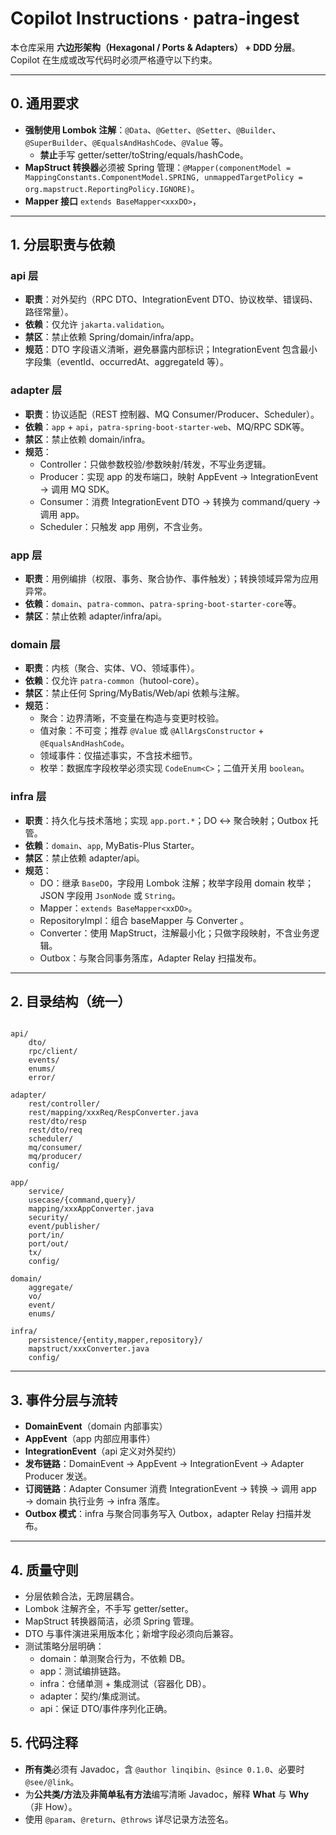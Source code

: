 # Copilot Instructions · patra-ingest

本仓库采用 **六边形架构（Hexagonal / Ports & Adapters） + DDD 分层**。  
Copilot 在生成或改写代码时必须严格遵守以下约束。

---

## 0. 通用要求

- **强制使用 Lombok 注解**：`@Data`、`@Getter`、`@Setter`、`@Builder`、`@SuperBuilder`、`@EqualsAndHashCode`、`@Value` 等。
    - **禁止**手写 getter/setter/toString/equals/hashCode。
- **MapStruct 转换器**必须被 Spring 管理：`@Mapper(componentModel = MappingConstants.ComponentModel.SPRING,
        unmappedTargetPolicy = org.mapstruct.ReportingPolicy.IGNORE)`。
- **Mapper 接口** `extends BaseMapper<xxxDO>`，
---

## 1. 分层职责与依赖

### api 层

- **职责**：对外契约（RPC DTO、IntegrationEvent DTO、协议枚举、错误码、路径常量）。
- **依赖**：仅允许 `jakarta.validation`。
- **禁区**：禁止依赖 Spring/domain/infra/app。
- **规范**：DTO 字段语义清晰，避免暴露内部标识；IntegrationEvent 包含最小字段集（eventId、occurredAt、aggregateId 等）。

### adapter 层

- **职责**：协议适配（REST 控制器、MQ Consumer/Producer、Scheduler）。
- **依赖**：`app` + `api`，`patra-spring-boot-starter-web`、MQ/RPC SDK等。
- **禁区**：禁止依赖 domain/infra。
- **规范**：
    - Controller：只做参数校验/参数映射/转发，不写业务逻辑。
    - Producer：实现 app 的发布端口，映射 AppEvent → IntegrationEvent → 调用 MQ SDK。
    - Consumer：消费 IntegrationEvent DTO → 转换为 command/query → 调用 app。
    - Scheduler：只触发 app 用例，不含业务。

### app 层

- **职责**：用例编排（权限、事务、聚合协作、事件触发）；转换领域异常为应用异常。
- **依赖**：`domain`、`patra-common`、`patra-spring-boot-starter-core`等。
- **禁区**：禁止依赖 adapter/infra/api。

### domain 层

- **职责**：内核（聚合、实体、VO、领域事件）。
- **依赖**：仅允许 `patra-common`（hutool-core）。
- **禁区**：禁止任何 Spring/MyBatis/Web/api 依赖与注解。
- **规范**：
    - 聚合：边界清晰，不变量在构造与变更时校验。
    - 值对象：不可变；推荐 `@Value` 或 `@AllArgsConstructor` + `@EqualsAndHashCode`。
    - 领域事件：仅描述事实，不含技术细节。
    - 枚举：数据库字段枚举必须实现 `CodeEnum<C>`；二值开关用 `boolean`。

### infra 层

- **职责**：持久化与技术落地；实现 `app.port.*`；DO ↔ 聚合映射；Outbox 托管。
- **依赖**：`domain`、`app`, MyBatis-Plus Starter。
- **禁区**：禁止依赖 adapter/api。
- **规范**：
    - DO：继承 `BaseDO`，字段用 Lombok 注解；枚举字段用 domain 枚举；JSON 字段用 `JsonNode` 或 `String`。
    - Mapper：`extends BaseMapper<xxDO>`。
    - RepositoryImpl：组合 baseMapper 与 Converter 。
    - Converter：使用 MapStruct，注解最小化；只做字段映射，不含业务逻辑。
    - Outbox：与聚合同事务落库，Adapter Relay 扫描发布。

---

## 2. 目录结构（统一）

```

api/
    dto/
    rpc/client/
    events/
    enums/
    error/

adapter/
    rest/controller/
    rest/mapping/xxxReq/RespConverter.java
    rest/dto/resp
    rest/dto/req
    scheduler/
    mq/consumer/
    mq/producer/
    config/

app/
    service/
    usecase/{command,query}/
    mapping/xxxAppConverter.java
    security/
    event/publisher/
    port/in/
    port/out/
    tx/
    config/

domain/
    aggregate/
    vo/
    event/
    enums/

infra/
    persistence/{entity,mapper,repository}/
    mapstruct/xxxConverter.java
    config/
```

---

## 3. 事件分层与流转

- **DomainEvent**（domain 内部事实）
- **AppEvent**（app 内部应用事件）
- **IntegrationEvent**（api 定义对外契约）
- **发布链路**：DomainEvent → AppEvent → IntegrationEvent → Adapter Producer 发送。
- **订阅链路**：Adapter Consumer 消费 IntegrationEvent → 转换 → 调用 app → domain 执行业务 → infra 落库。
- **Outbox 模式**：infra 与聚合同事务写入 Outbox，adapter Relay 扫描并发布。

---

## 4. 质量守则

- 分层依赖合法，无跨层耦合。
- Lombok 注解齐全，不手写 getter/setter。
- MapStruct 转换器简洁，必须 Spring 管理。
- DTO 与事件演进采用版本化；新增字段必须向后兼容。
- 测试策略分层明确：
    - domain：单测聚合行为，不依赖 DB。
    - app：测试编排链路。
    - infra：仓储单测 + 集成测试（容器化 DB）。
    - adapter：契约/集成测试。
    - api：保证 DTO/事件序列化正确。  

## 5. 代码注释
- **所有类**必须有 Javadoc，含 `@author linqibin`、`@since 0.1.0`、必要时 `@see/@link`。
- 为**公共类/方法**及**非简单私有方法**编写清晰 Javadoc，解释 **What** 与 **Why**（非 How）。
- 使用 `@param`、`@return`、`@throws` 详尽记录方法签名。
